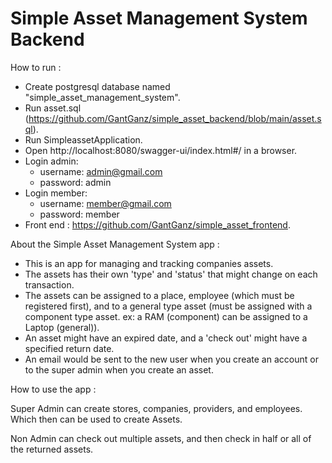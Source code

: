 # Simple Asset Management System Backend

How to run :
- Create postgresql database named "simple_asset_management_system".
- Run asset.sql (https://github.com/GantGanz/simple_asset_backend/blob/main/asset.sql).
- Run SimpleassetApplication.
- Open http://localhost:8080/swagger-ui/index.html#/ in a browser.
- Login admin:
  + username: admin@gmail.com
  + password: admin
- Login member:
  + username: member@gmail.com
  + password: member
- Front end : https://github.com/GantGanz/simple_asset_frontend.


About the Simple Asset Management System app :
- This is an app for managing and tracking companies assets.
- The assets has their own 'type' and 'status' that might change on each transaction. 
- The assets can be assigned to a place, employee (which must be registered first), and to a general type asset (must be assigned with a component type asset. ex: a RAM (component) can be assigned to a Laptop (general)). 
- An asset might have an expired date, and a 'check out' might have a specified return date. 
- An email would be sent to the new user when you create an account or to the super admin when you create an asset. 

How to use the app :

Super Admin can create stores, companies, providers, and employees. Which then can be used to create Assets.

Non Admin can check out multiple assets, and then check in half or all of the returned assets.
